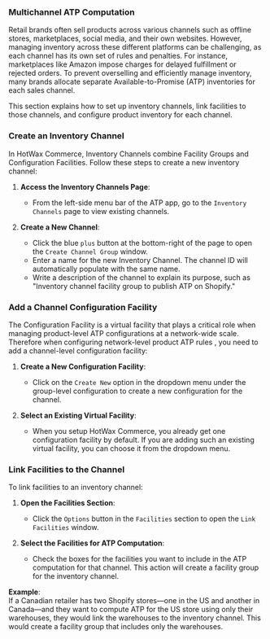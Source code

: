 ### Multichannel ATP Computation

Retail brands often sell products across various channels such as offline stores, marketplaces, social media, and their own websites. However, managing inventory across these different platforms can be challenging, as each channel has its own set of rules and penalties. For instance, marketplaces like Amazon impose charges for delayed fulfillment or rejected orders. To prevent overselling and efficiently manage inventory, many brands allocate separate Available-to-Promise (ATP) inventories for each sales channel.

This section explains how to set up inventory channels, link facilities to those channels, and configure product inventory for each channel.

### Create an Inventory Channel

In HotWax Commerce, Inventory Channels combine Facility Groups and Configuration Facilities. Follow these steps to create a new inventory channel:

1. **Access the Inventory Channels Page**:
   - From the left-side menu bar of the ATP app, go to the `Inventory Channels` page to view existing channels.

2. **Create a New Channel**:
   - Click the blue `plus` button at the bottom-right of the page to open the `Create Channel Group` window.
   - Enter a name for the new Inventory Channel. The channel ID will automatically populate with the same name.
   - Write a description of the channel to explain its purpose, such as "Inventory channel facility group to publish ATP on Shopify."

### Add a Channel Configuration Facility

The Configuration Facility is a virtual facility that plays a critical role when managing product-level ATP configurations at a network-wide scale. Therefore when configuring network-level product ATP rules , you need to add a channel-level configuration facility:

1. **Create a New Configuration Facility**:
   - Click on the `Create New` option in the dropdown menu under the group-level configuration to create a new configuration for the channel.
   
2. **Select an Existing Virtual Facility**:
   - When you setup HotWax Commerce, you already get one configuration facility by default. If you are adding such an existing virtual facility, you can choose it from the dropdown menu.

### Link Facilities to the Channel

To link facilities to an inventory channel:

1. **Open the Facilities Section**:
   - Click the `Options` button in the `Facilities` section to open the `Link Facilities` window.

2. **Select the Facilities for ATP Computation**:
   - Check the boxes for the facilities you want to include in the ATP computation for that channel. This action will create a facility group for the inventory channel.

**Example**:  
If a Canadian retailer has two Shopify stores—one in the US and another in Canada—and they want to compute ATP for the US store using only their warehouses, they would link the warehouses to the inventory channel. This would create a facility group that includes only the warehouses.
